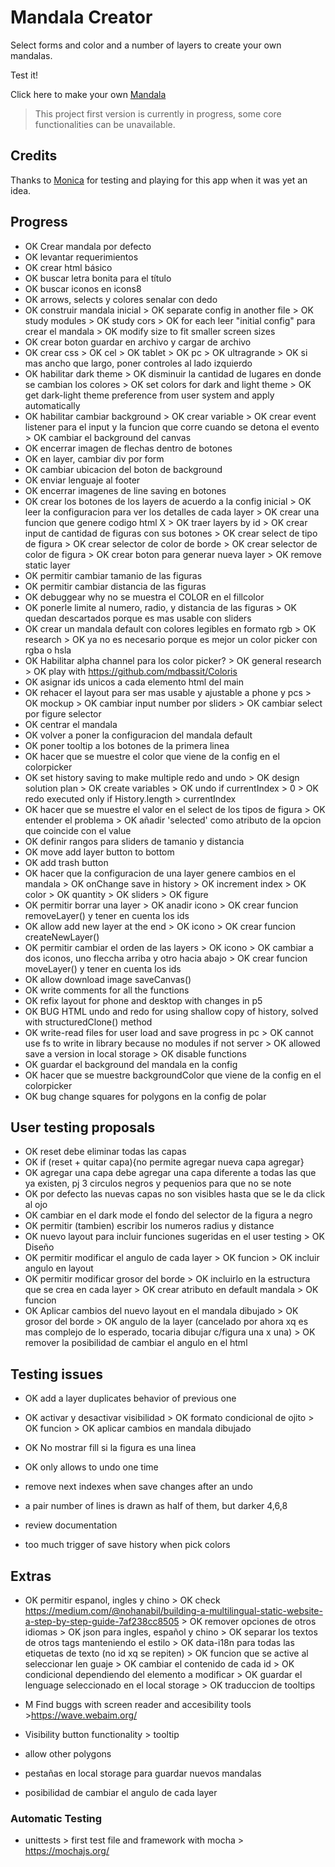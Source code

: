 # Mandala Creator

Select forms and color and a number of layers to create your own mandalas.

Test it!

Click here to make your own [Mandala](https://naveduran.github.io/mandala_creator/)
> This project first version is currently in progress, some core functionalities can be unavailable.

## Credits

Thanks to [Monica](https://www.linkedin.com/in/monica-vera-duran-91b46b278/) for testing and playing for this app when it was yet an idea.

## Progress

- OK Crear mandala por defecto
- OK levantar requerimientos
- OK crear html básico
- OK buscar letra bonita para el título
- OK buscar iconos en icons8
- OK arrows, selects y colores senalar con dedo
- OK construir mandala inicial
      > OK separate config in another file
      > OK study modules
      > OK study cors
      > OK for each leer "initial config" para crear el mandala
      > OK modify size to fit smaller screen sizes
- OK crear boton guardar en archivo y cargar de archivo
- OK crear css
      > OK cel
      > OK tablet
      > OK pc
      > OK ultragrande
      > OK si mas ancho que largo, poner controles al lado izquierdo
- OK habilitar dark theme
      > OK disminuir la cantidad de lugares en donde se cambian los colores
      > OK set colors for dark and light theme
      > OK get dark-light theme preference from user system and apply automatically
- OK habilitar cambiar background
      > OK crear variable
      > OK crear event listener para el input y la funcion que corre cuando se detona el evento
      > OK cambiar el background del canvas
- OK encerrar imagen de flechas dentro de botones
- OK en layer, cambiar div por form
- OK cambiar ubicacion del boton de background
- OK enviar lenguaje al footer
- OK encerrar imagenes de line saving en botones
- OK crear los botones de los layers de acuerdo a la config inicial
      > OK leer la configuracion para ver los detalles de cada layer
      > OK crear una funcion que genere codigo html X
      > OK traer layers by id
      > OK crear input de cantidad de figuras con sus botones
      > OK crear select de tipo de figura
      > OK crear selector de color de borde
      > OK crear selector de color de figura
      > OK crear boton para generar nueva layer
      > OK remove static layer
- OK permitir cambiar tamanio de las figuras
- OK permitir cambiar distancia de las figuras
- OK debuggear why no se muestra el COLOR en el fillcolor
- OK ponerle limite al numero, radio, y distancia de las figuras
      > OK quedan descartados porque es mas usable con sliders
- OK crear un mandala default con colores legibles en formato rgb
      > OK research
      > OK ya no es necesario porque es mejor un color picker con rgba o hsla
- OK Habilitar alpha channel para los color picker?
      > OK general research
      > OK play with https://github.com/mdbassit/Coloris
- OK asignar ids unicos a cada elemento html del main
- OK rehacer el layout para ser mas usable y ajustable a phone y pcs
      > OK mockup
      > OK cambiar input number por sliders
      > OK cambiar select por figure selector
- OK centrar el mandala
- OK volver a poner la configuracion del mandala default
- OK poner tooltip a los botones de la primera linea
- OK hacer que se muestre el color que viene de la config en el colorpicker
- OK set history saving to make multiple redo and undo
      > OK design solution plan
      > OK create variables
      > OK undo if currentIndex > 0
      > OK redo executed only if History.length > currentIndex
- OK hacer que se muestre el valor en el select de los tipos de figura
      > OK entender el problema
      > OK añadir 'selected' como atributo de la opcion que coincide con el value
- OK definir rangos para sliders de tamanio y distancia
- OK move add layer button to bottom
- OK add trash button
- OK hacer que la configuracion de una layer genere cambios en el mandala
      > OK onChange save in history
      > OK increment index
      > OK color
      > OK quantity
      > OK sliders
      > OK figure
- OK permitir borrar una layer
      > OK anadir icono
      > OK crear funcion removeLayer() y tener en cuenta los ids
- OK allow add new layer at the end
      > OK icono
      > OK crear funcion createNewLayer()
- OK permitir cambiar el orden de las layers
      > OK icono
      > OK cambiar a dos iconos, uno fleccha arriba y otro hacia abajo
      > OK crear funcion moveLayer() y tener en cuenta los ids
- OK allow download image saveCanvas()
- OK write comments for all the functions
- OK refix layout for phone and desktop with changes in p5
- OK BUG HTML undo and redo for using shallow copy of history, solved with structuredClone() method
- OK write-read files for user load and save progress in pc
      > OK cannot use fs to write in library because no modules if not server 
      > OK allowed save a version in local storage
      > OK disable functions
- OK guardar el background del mandala en la config
- OK hacer que se muestre backgroundColor que viene de la config en el colorpicker
- OK bug change squares for polygons en la config de polar

## User testing proposals

- OK reset debe eliminar todas las capas
- OK if (reset + quitar capa){no permite agregar nueva capa agregar}
- OK agregar una capa debe agregar una capa diferente a todas las que ya existen, pj 3 circulos negros y pequenios para que no se note
- OK por defecto las nuevas capas no son visibles hasta que se le da click al ojo
- OK cambiar en el dark mode el fondo del selector de la figura a negro
- OK permitir (tambien) escribir los numeros radius y distance
- OK nuevo layout para incluir funciones sugeridas en el user testing
      > OK Diseño
- OK permitir modificar el angulo de cada layer
      > OK funcion
      > OK incluir angulo en layout
- OK permitir modificar grosor del borde
      > OK incluirlo en la estructura que se crea en cada layer
      > OK crear atributo en default mandala
      > OK funcion
- OK Aplicar cambios del nuevo layout en el mandala dibujado
      > OK grosor del borde
      > OK angulo de la layer (cancelado por ahora xq es mas complejo de lo esperado, tocaria dibujar c/figura una x una)
      > OK remover la posibilidad de cambiar el angulo en el html

## Testing issues

- OK add a layer duplicates behavior of previous one
- OK activar y desactivar visibilidad
      > OK formato condicional de ojito
      > OK funcion
      > OK aplicar cambios en mandala dibujado
- OK No mostrar fill si la figura es una linea
- OK only allows to undo one time

- remove next indexes when save changes after an undo
- a pair number of lines is drawn as half of them, but darker 4,6,8
- review documentation
- too much trigger of save history when pick colors

## Extras

- OK permitir espanol, ingles y chino
      > OK check https://medium.com/@nohanabil/building-a-multilingual-static-website-a-step-by-step-guide-7af238cc8505
      > OK remover opciones de otros idiomas
      > OK json para ingles, español y chino
      > OK separar los textos de otros tags manteniendo el estilo
      > OK data-i18n para todas las etiquetas de texto (no id xq se repiten)
      > OK funcion que se active al seleccionar len guaje 
      > OK cambiar el contenido de cada id
      > OK condicional dependiendo del elemento a modificar
      > OK guardar el lenguage seleccionado en el local storage
      > OK traduccion de tooltips

- M Find buggs with screen reader and accesibility tools
      >https://wave.webaim.org/

- Visibility button functionality
      > tooltip

- allow other polygons
- pestañas en local storage para guardar nuevos mandalas
- posibilidad de cambiar el angulo de cada layer

### Automatic Testing

- unittests
      > first test file and framework with mocha
      > https://mochajs.org/
